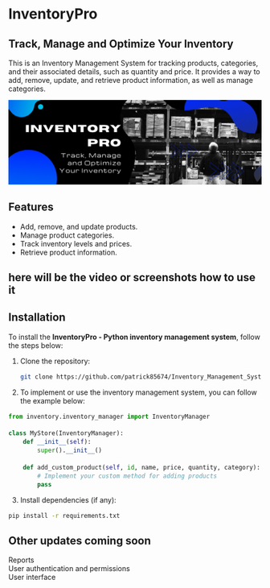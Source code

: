 # InventoryPro
## Track, Manage and Optimize Your Inventory
This is an Inventory Management System for tracking products, categories, and their associated details, such as quantity and price. It provides a way to add, remove, update, and retrieve product information, as well as manage categories.

![My Image](/logo_inventorypro.png)

## Features
- Add, remove, and update products.
- Manage product categories.
- Track inventory levels and prices.
- Retrieve product information.



## **here will be the video or screenshots how to use it**

## Installation
To install the **InventoryPro - Python inventory management system**, follow the steps below:

1. Clone the repository:

   ```bash
   git clone https://github.com/patrick85674/Inventory_Management_System.git

2. To implement or use the inventory management system, you can follow the example below:

```python
from inventory.inventory_manager import InventoryManager

class MyStore(InventoryManager):
    def __init__(self):
        super().__init__()

    def add_custom_product(self, id, name, price, quantity, category):
        # Implement your custom method for adding products
        pass    
```
3. Install dependencies (if any):
```bash
pip install -r requirements.txt
```
## Other updates coming soon
Reports  
User authentication and permissions  
User interface 
